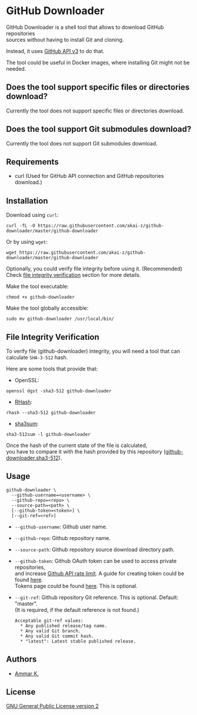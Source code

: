 # GitHub Downloader

GitHub Downloader is a shell tool that allows to download GitHub repositories  
sources without having to install Git and cloning.

Instead, it uses [GitHub API v3](https://developer.github.com/v3/) to do that.

The tool could be useful in Docker images, where installing Git might not be needed.

## Does the tool support specific files or directories download?

Currently the tool does not support specific files or directories download.

## Does the tool support Git submodules download?

Currently the tool does not support Git submodules download.

## Requirements

* curl (Used for GitHub API connection and GitHub repositories download.)

## Installation

Download using `curl`:
```
curl -fL -O https://raw.githubusercontent.com/akai-z/github-downloader/master/github-downloader
```

Or by using `wget`:
```
wget https://raw.githubusercontent.com/akai-z/github-downloader/master/github-downloader
```

Optionally, you could verify file integrity before using it. (Recommended)  
Check [file integrity verification](#file-integrity-verification) section for more details.

Make the tool executable:
```
chmod +x github-downloader
```

Make the tool globally accessible:
```
sudo mv github-downloader /usr/local/bin/
```

## File Integrity Verification

To verify file (github-downloader) integrity, you will need a tool that can calculate `SHA-3-512` hash.

Here are some tools that provide that:  
* OpenSSL:
```
openssl dgst -sha3-512 github-downloader
```

* [RHash](https://github.com/rhash/RHash):
```
rhash --sha3-512 github-downloader
```

* [sha3sum](https://github.com/maandree/sha3sum):
```
sha3-512sum -l github-downloader
```

Once the hash of the current state of the file is calculated,  
you have to compare it with the hash provided by this repository ([github-downloader.sha3-512](https://raw.githubusercontent.com/akai-z/github-downloader/master/github-downloader.sha3-512)).

## Usage

```
github-downloader \
  --github-username=<username> \
  --github-repo=<repo> \
  --source-path=<path> \
  [--github-token=<token>] \
  [--git-ref=<ref>]
```

* `--github-username`: Github user name.

* `--github-repo`: Github repository name.

* `--source-path`: Github repository source download directory path.

* `--github-token`: Github OAuth token can be used to access private repositories,  
and increase [Github API rate limit](https://developer.github.com/v3/#rate-limiting). A guide for creating token could be found [here](https://help.github.com/en/articles/creating-a-personal-access-token-for-the-command-line).  
Tokens page could be found [here](https://github.com/settings/tokens). This is optional.

* `--git-ref`: Github repository Git reference. This is optional. Default: "master".  
(It is required, if the default reference is not found.)

      Acceptable git-ref values:
        * Any published release/tag name.
        * Any valid Git branch.
        * Any valid Git commit hash.
        * "latest": Latest stable published release.

## Authors

* [Ammar K.](https://github.com/akai-z)

## License

[GNU General Public License version 2](LICENSE)
